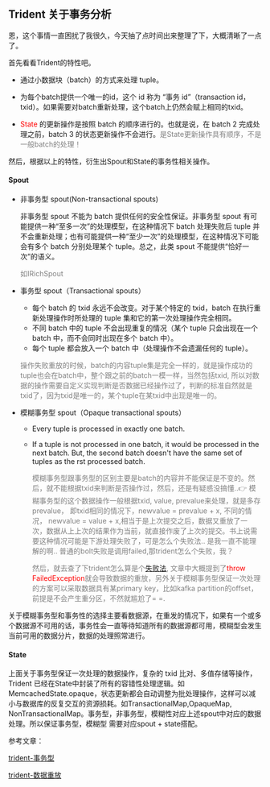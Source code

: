 ## Trident 关于事务分析

恩，这个事情一直困扰了我很久，今天抽了点时间出来整理了下，大概清晰了一点了。


首先看看Trident的特性吧。

+ 通过小数据块（batch）的方式来处理 tuple。

+ 为每个batch提供一个唯一的id，这个 id 称为 “事务 id”（transaction id，txid）。如果需要对batch重新处理，这个batch上仍然会赋上相同的txid。

+ <font color="red">State</font> 的更新操作是按照 batch 的顺序进行的。也就是说，在 batch 2 完成处理之前，batch 3 的状态更新操作不会进行。<font color="grey">是State更新操作具有顺序，不是一般batch的处理！</font>

然后，根据以上的特性，衍生出Spout和State的事务性相关操作。

#### Spout

+ 非事务型 spout(Non-transactional spouts)

	非事务型 spout 不能为 batch 提供任何的安全性保证。非事务型 spout 有可能提供一种“至多一次”的处理模型，在这种情况下 batch 处理失败后 tuple 并不会重新处理；也有可能提供一种“至少一次”的处理模型，在这种情况下可能会有多个 batch 分别处理某个 tuple。总之，此类 spout 不能提供“恰好一次”的语义。
	
	<font color="grey">如IRichSpout</font>
	
+ 事务型 spout（Transactional spouts）

	- 每个 batch 的 txid 永远不会改变。对于某个特定的 txid，batch 在执行重新处理操作时所处理的 tuple 集和它的第一次处理操作完全相同。
   - 不同 batch 中的 tuple 不会出现重复的情况（某个 tuple 只会出现在一个 batch 中，而不会同时出现在多个 batch 中）。
   - 每个 tuple 都会放入一个 batch 中（处理操作不会遗漏任何的 tuple）。
	
	<font color="grey">操作失败重放的时候，batch的内容tuple集是完全一样的，就是操作成功的tuple也会在batch中，整个跟之前的batch一模一样，当然包括txid, 所以对数据的操作需要自定义实现判断是否数据已经操作过了，判断的标准自然就是txid了，因为txid是唯一的，某个tuple在某txid中出现是唯一的。</font>
	
+ 模糊事务型 spout（Opaque transactional spouts）

  - Every tuple is processed in exactly one batch.  - If a tuple is not processed in one batch, it would be processed in the next batch. But, the second batch doesn't have the same set of tuples as the  rst processed batch.

	<font color="grey">模糊事务型跟事务型的区别主要是batch的内容并不能保证是不变的。然后，就不能根据txid来判断是否操作过，然后，还是有疑惑没搞懂..👉 模糊事务型的这个数据操作一般根据txid, value, prevalue来处理，就是多存prevalue， 即txid相同的情况下，newvalue = prevalue + x, 不同的情况， newvalue = value + x,相当于是上次提交之后，数据又重放了一次，数据从上上次的结果作为当前，就直接作废了上次的提交。书上说需要这种情况可能是下游处理失败了，可是怎么个失败法.. 是我一直不能理解的啊.. 普通的bolt失败是调用failed,那trident怎么个失败，我？</font>
	
	<font color="grey">然后，就去查了下trident怎么算是个[失败法](https://svendvanderveken.wordpress.com/2014/02/05/error-handling-in-storm-trident-topologies/), 文章中大概提到了<font color="red">throw FailedException</font>就会导致数据的重放，另外关于模糊事务型保证一次处理的方案可以采取数据具有某primary key，比如kafka partition的offset，前提是不会产生重分区，不然就尴尬了= =. </font>
	
	
关于模糊事务型和事务性的选择主要看数据源，在重发的情况下，如果有一个或多个数据源不可用的话，事务性会一直等待知道所有的数据源都可用，模糊型会发生当前可用的数据分片，数据的处理照常进行。
	
#### State

上面关于事务型保证一次处理的数据操作，复杂的 txid 比对、多值存储等操作，Trident 已经在State中封装了所有的容错性处理逻辑。如MemcachedState.opaque，状态更新都会自动调整为批处理操作，这样可以减小与数据库的反复交互的资源损耗。如TransactionalMap,OpaqueMap, NonTransactionalMap。事务型，非事务型，模糊性对应上述spout中对应的数据处理。所以保证事务型，模糊型 需要对应spout + state搭配。


参考文章：

[trident-事务型](http://ifeve.com/storm-trident-state/)

[trident-数据重放](https://svendvanderveken.wordpress.com/2014/02/05/error-handling-in-storm-trident-topologies)

